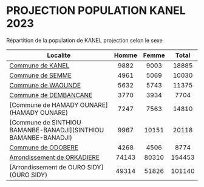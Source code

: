# PROJECTION POPULATION KANEL 2023
	
Répartition de la population de KANEL projection selon le sexe
	
| Localite  | Homme | Femme | Total |
| --------- |:-----:|:-----:|:-----:|
| [Commune de KANEL](KANEL) | 9882 | 9003 | 18885 |
| [Commune de SEMME](SEMME) | 4961 | 5069 | 10030 |
| [Commune de WAOUNDE](WAOUNDE) | 5632 | 5743 | 11375 |
| [Commune de DEMBANCANE](DEMBANCANE) | 3770 | 3934 | 7704 |
| [Commune de HAMADY OUNARE](HAMADY OUNARE) | 7247 | 7563 | 14810 |
| [Commune de SINTHIOU BAMANBE-BANADJI](SINTHIOU BAMANBE-BANADJI) | 9967 | 10151 | 20118 |
| [Commune de ODOBERE](ODOBERE) | 4268 | 4506 | 8774 |
| [Arrondissement de ORKADIERE](ORKADIERE) | 74143 | 80310 | 154453 |
| [Arrondissement de OURO SIDY](OURO SIDY) | 49314 | 51826 | 101140 |

